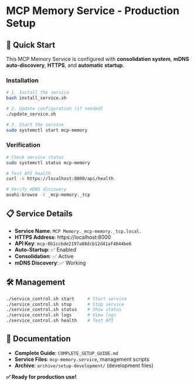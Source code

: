# MCP Memory Service - Production Setup

## 🚀 Quick Start

This MCP Memory Service is configured with **consolidation system**, **mDNS auto-discovery**, **HTTPS**, and **automatic startup**.

### **Installation**
```bash
# 1. Install the service
bash install_service.sh

# 2. Update configuration (if needed)
./update_service.sh

# 3. Start the service
sudo systemctl start mcp-memory
```

### **Verification**
```bash
# Check service status
sudo systemctl status mcp-memory

# Test API health
curl -k https://localhost:8000/api/health

# Verify mDNS discovery
avahi-browse -t _mcp-memory._tcp
```

## 📋 **Service Details**

- **Service Name**: `MCP Memory._mcp-memory._tcp.local.`
- **HTTPS Address**: https://localhost:8000 
- **API Key**: `mcp-0b1ccbde2197a08dcb12d41af4044be6`
- **Auto-Startup**: ✅ Enabled
- **Consolidation**: ✅ Active
- **mDNS Discovery**: ✅ Working

## 🛠️ **Management**

```bash
./service_control.sh start     # Start service
./service_control.sh stop      # Stop service  
./service_control.sh status    # Show status
./service_control.sh logs      # View logs
./service_control.sh health    # Test API
```

## 📖 **Documentation**

- **Complete Guide**: `COMPLETE_SETUP_GUIDE.md`
- **Service Files**: `mcp-memory.service`, management scripts
- **Archive**: `archive/setup-development/` (development files)

**✅ Ready for production use!**